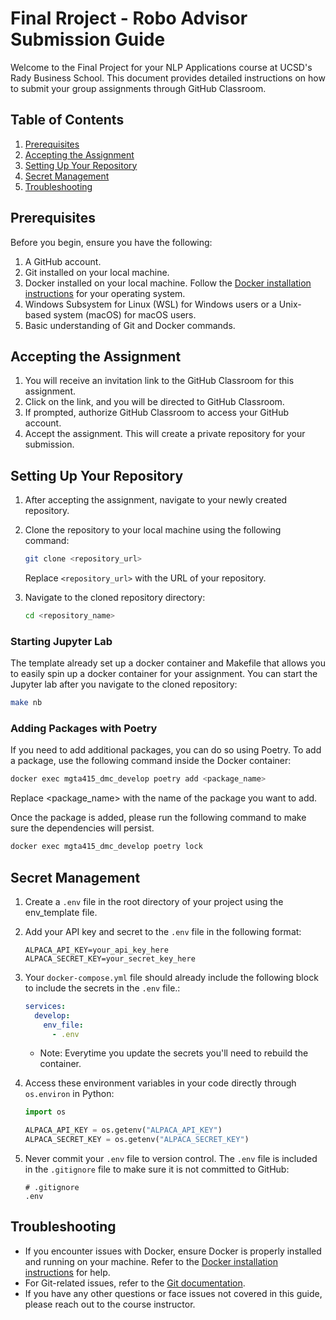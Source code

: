 
# Final Rroject - Robo Advisor Submission Guide

Welcome to the Final Project for your NLP Applications course at UCSD's Rady Business School. This document provides detailed instructions on how to submit your group assignments through GitHub Classroom.

## Table of Contents

1. [Prerequisites](#prerequisites)
2. [Accepting the Assignment](#accepting-the-assignment)
3. [Setting Up Your Repository](#setting-up-your-repository)
4. [Secret Management](#secret-management)
5. [Troubleshooting](#troubleshooting)

## Prerequisites

Before you begin, ensure you have the following:

1. A GitHub account.
2. Git installed on your local machine.
3. Docker installed on your local machine. Follow the [Docker installation instructions](https://docs.docker.com/get-docker/) for your operating system.
4. Windows Subsystem for Linux (WSL) for Windows users or a Unix-based system (macOS) for macOS users.
5. Basic understanding of Git and Docker commands.

## Accepting the Assignment

1. You will receive an invitation link to the GitHub Classroom for this assignment.
2. Click on the link, and you will be directed to GitHub Classroom.
3. If prompted, authorize GitHub Classroom to access your GitHub account.
4. Accept the assignment. This will create a private repository for your submission.

## Setting Up Your Repository

1. After accepting the assignment, navigate to your newly created repository.
2. Clone the repository to your local machine using the following command:

    ```sh
    git clone <repository_url>
    ```

    Replace `<repository_url>` with the URL of your repository.

3. Navigate to the cloned repository directory:

    ```sh
    cd <repository_name>
    ```

### Starting Jupyter Lab
The template already set up a docker container and Makefile that allows you to easily spin up a docker container for your assignment.  You can start the Jupyter lab after you navigate to the cloned repository:

```sh
make nb
```

### Adding Packages with Poetry

If you need to add additional packages, you can do so using Poetry. To add a package, use the following command inside the Docker container:

```sh
docker exec mgta415_dmc_develop poetry add <package_name>
```
Replace <package_name> with the name of the package you want to add.

Once the package is added, please run the following command to make sure the dependencies will persist.

```sh
docker exec mgta415_dmc_develop poetry lock
```

## Secret Management

1. Create a `.env` file in the root directory of your project using the env_template file.
2. Add your API key and secret to the `.env` file in the following format:

    ```plaintext
    ALPACA_API_KEY=your_api_key_here
    ALPACA_SECRET_KEY=your_secret_key_here
    ```

3. Your `docker-compose.yml` file should already include the following block to include the secrets in the `.env` file.:

    ```yaml
    services:
      develop:
        env_file:
          - .env
    ```
   - Note: Everytime you update the secrets you'll need to rebuild the container.

4. Access these environment variables in your code directly through `os.environ` in Python:

    ```python
    import os

    ALPACA_API_KEY = os.getenv("ALPACA_API_KEY")
    ALPACA_SECRET_KEY = os.getenv("ALPACA_SECRET_KEY")
    ```

5. Never commit your `.env` file to version control. The `.env` file is included in the `.gitignore` file to make sure it is not committed to GitHub:

    ```plaintext
    # .gitignore
    .env
    ```


## Troubleshooting

- If you encounter issues with Docker, ensure Docker is properly installed and running on your machine. Refer to the [Docker installation instructions](https://docs.docker.com/get-docker/) for help.
- For Git-related issues, refer to the [Git documentation](https://git-scm.com/doc).
- If you have any other questions or face issues not covered in this guide, please reach out to the course instructor.

